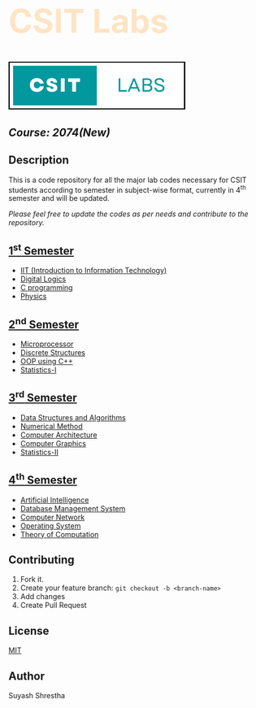 <h1 style="color:bisque; font-weight:700; font-size:4rem">CSIT Labs</h1>

![logo](static/logo.png)

## _Course: 2074(New)_

## Description

This is a code repository for all the major lab codes necessary for CSIT students according to semester in subject-wise format, currently in 4<sup>th</sup> semester and will be updated.

_Please feel free to update the codes as per needs and contribute to the repository._

## [1<sup>st</sup> Semester](https://github.com/sthsuyash/CSIT_Labs/tree/main/1st_Semester)

- [IIT (Introduction to Information Technology)](https://github.com/sthsuyash/CSIT_Labs/tree/main/1st_Semester/IIT)
- [Digital Logics](https://github.com/sthsuyash/CSIT_Labs/tree/main/1st_Semester/Digital_logics)
- [C programming](https://github.com/sthsuyash/CSIT_Labs/tree/main/1st_Semester/C)
- [Physics](https://github.com/sthsuyash/CSIT_Labs/tree/main/1st_Semester/Physics)

## [2<sup>nd</sup> Semester](https://github.com/sthsuyash/CSIT_Labs/tree/main/2nd_Semester)

- [Microprocessor](https://github.com/sthsuyash/CSIT_Labs/tree/main/2nd_Semester/Microprocessor)
- [Discrete Structures](https://github.com/sthsuyash/CSIT_Labs/tree/main/2nd_Semester/DS_lab)
- [OOP using C++](https://github.com/sthsuyash/CSIT_Labs/tree/main/2nd_Semester/OOP)
- [Statistics-I](https://github.com/sthsuyash/CSIT_Labs/tree/main/2nd_Semester/Statistics-I)

## [3<sup>rd</sup> Semester](https://github.com/sthsuyash/CSIT_Labs/tree/main/3rd_Semester)

- [Data Structures and Algorithms](https://github.com/sthsuyash/CSIT_Labs/tree/main/3rd_Semester/DSA)
- [Numerical Method](https://github.com/sthsuyash/CSIT_Labs/tree/main/3rd_Semester/Numerical_Method)
- [Computer Architecture](https://github.com/sthsuyash/CSIT_Labs/tree/main/3rd_Semester/Computer_Architecture)
- [Computer Graphics](https://github.com/sthsuyash/CSIT_Labs/tree/main/3rd_Semester/Computer_Graphics)
- [Statistics-II](https://github.com/sthsuyash/CSIT_Labs/tree/main/3rd_Semester/Statistics-II)

## [4<sup>th</sup> Semester](https://github.com/sthsuyash/CSIT_Labs/tree/main/4th_Semester)

- [Artificial Intelligence](https://github.com/sthsuyash/CSIT_Labs/tree/main/4th_Semester/AI)
- [Database Management System](https://github.com/sthsuyash/CSIT_Labs/tree/main/4th_Semester/DBMS)
- [Computer Network](https://github.com/sthsuyash/CSIT_Labs/tree/main/4th_Semester/CN)
- [Operating System](https://github.com/sthsuyash/CSIT_Labs/tree/main/4th_Semester/OS)
- [Theory of Computation](https://github.com/sthsuyash/CSIT_Labs/tree/main/4th_Semester/TOC)

## Contributing

1. Fork it.
2. Create your feature branch: `git checkout -b <branch-name>`
3. Add changes
4. Create Pull Request

## License

[MIT](/License)

## Author

Suyash Shrestha
